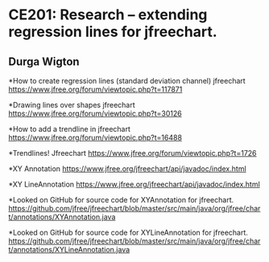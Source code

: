 # CE201: Research – extending regression lines for jfreechart.
## Durga Wigton

*How to create regression lines (standard deviation channel) jfreechart
https://www.jfree.org/forum/viewtopic.php?t=117871

*Drawing lines over shapes jfreechart
https://www.jfree.org/forum/viewtopic.php?t=30126


*How to add a trendline in jfreechart
https://www.jfree.org/forum/viewtopic.php?t=16488

*Trendlines! Jfreechart
https://www.jfree.org/forum/viewtopic.php?t=1726

*XY Annotation
https://www.jfree.org/jfreechart/api/javadoc/index.html

*XY LineAnnotation
https://www.jfree.org/jfreechart/api/javadoc/index.html

*Looked on GitHub for source code for XYAnnotation for jfreechart.
https://github.com/jfree/jfreechart/blob/master/src/main/java/org/jfree/chart/annotations/XYAnnotation.java

*Looked on GitHub for source code for XYLineAnnotation for jfreechart.
https://github.com/jfree/jfreechart/blob/master/src/main/java/org/jfree/chart/annotations/XYLineAnnotation.java



